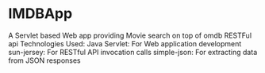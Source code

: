 # IMDBApp
A Servlet based Web app providing Movie search on top of omdb RESTFul api
Technologies Used:
Java Servlet: For Web application development
sun-jersey: For RESTful API invocation calls
simple-json: For extracting data from JSON responses

